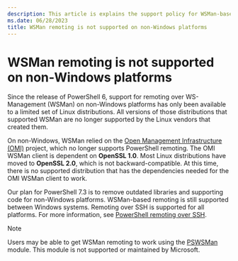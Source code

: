```yaml
---
description: This article is explains the support policy for WSMan-based remoting on non-Windows platforms.
ms.date: 06/28/2023
title: WSMan remoting is not supported on non-Windows platforms
---
```

# WSMan remoting is not supported on non-Windows platforms

Since the release of PowerShell 6, support for remoting over WS-Management (WSMan) on non-Windows
platforms has only been available to a limited set of Linux distributions. All versions of those
distributions that supported WSMan are no longer supported by the Linux vendors that created them.

On non-Windows, WSMan relied on the [Open Management Infrastructure (OMI)][01] project, which no
longer supports PowerShell remoting. The OMI WSMan client is dependent on **OpenSSL 1.0**. Most
Linux distributions have moved to **OpenSSL 2.0**, which is not backward-compatible. At this time,
there is no supported distribution that has the dependencies needed for the OMI WSMan client to
work.

Our plan for PowerShell 7.3 is to remove outdated libraries and supporting code for non-Windows
platforms. WSMan-based remoting is still supported between Windows systems. Remoting over SSH is
supported for all platforms. For more information, see [PowerShell remoting over SSH][03].

> [!NOTE]
> Users may be able to get WSMan remoting to work using the [PSWSMan][02] module. This module is not
> supported or maintained by Microsoft.

<!-- link references -->
[01]: https://github.com/Microsoft/omi
[02]: https://www.powershellgallery.com/packages/PSWSMan
[03]: SSH-Remoting-in-PowerShell-Core.md

